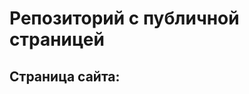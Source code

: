 # Репозиторий с публичной страницей 
## Страница сайта:
<!-- Здесь будет ссылка на публичную страницу -->